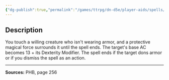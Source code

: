 ```yaml
---
{"dg-publish":true,"permalink":"/games/ttrpg/dn-d5e/player-aids/spells/level-1/mage-armour/","tags":["TTRPG/DND/5e","verbal","somatic","material","Spell"],"noteIcon":""}
---
```



## Description
You touch a willing creature who isn't wearing armor, and a protective magical force surrounds it until the spell ends.
The target's base AC becomes 13 + its Dexterity Modifier.
The spell ends if the target dons armor or if you dismiss the spell as an action.

---

**Sources:** PHB, page 256

